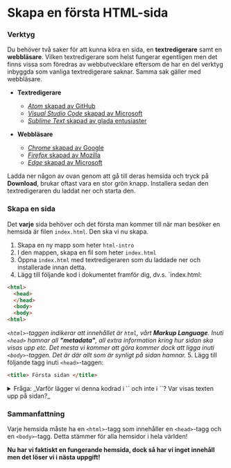 # Skapa en första HTML-sida

### Verktyg

Du behöver två saker för att kunna köra en sida, en **textredigerare** samt en **webbläsare**. Vilken textredigerare som helst fungerar egentligen men det finns vissa som föredras av webbutvecklare eftersom de har en del verktyg inbyggda som vanliga textredigerare saknar. Samma sak gäller med webbläsare.

* **Textredigerare**
  * [_Atom_ skapad av GitHub](https://atom.io/)
  * [_Visual Studio Code_ skapad av Microsoft](https://code.visualstudio.com/)
  * [_Sublime Text_ skapad av glada entusiaster](https://www.sublimetext.com/)

* **Webbläsare**
  * [_Chrome_ skapad av Google](https://www.google.com/chrome/browser/desktop/index.html)
  * [_Firefox_ skapad av Mozilla](https://www.mozilla.org/en-US/)
  * [_Edge_ skapad av Microsoft](https://www.microsoft.com/en-us/windows/microsoft-edge)

Ladda ner någon av ovan genom att gå till deras hemsida och tryck på **Download**, brukar oftast vara en stor grön knapp. Installera sedan den textredigeraren du laddat ner och starta den.

### Skapa en sida

Det __varje__ sida behöver och det första man kommer till när man besöker en hemsida är filen `index.html`. Den ska vi nu skapa.

1. Skapa en ny mapp som heter `html-intro`
2. I den mappen, skapa en fil som heter `index.html`
3. Öppna `index.html` med textredigeraren som du laddade ner och installerade innan detta.
4. Lägg till följande kod i dokumentet framför dig, dv.s. `index.html:

```html
<html>
  <head>
  </head>
  <body>
  <body>
<html>
```

_`<html>`-taggen indikerar att innehållet är `html`, vårt **Markup Language**. Inuti `<head>` hamnar all **"metadata"**, all extra information kring hur sidan ska visas upp etc. Det mesta vi kommer att göra kommer dock att ligga inuti `<body>`-taggen. Det är där allt som är synligt på sidan hamnar._
5. Lägg till följande tagg inuti `<head>`-taggen:

```html
<title> Första sidan </title>
```

<details> 
  <summary>Fråga: _Varför lägger vi denna kodrad i `<head>` och inte i `<body>`? Var visas texten upp på sidan?_ </summary>
   Svar: Texten visas inte upp på själva sidan, inuti dokumentet. Texten visas som en överskrift på den tabb som vi har öppen i webbläsare. Därför ska texten inte ligga i `<body>`.
</details>

### Sammanfattning

Varje hemsida måste ha en `<html>`-tagg som innehåller en `<head>`-tagg och en `<body>`-tagg. Detta stämmer för alla hemsidor i hela världen!

**Nu har vi faktiskt en fungerande hemsida, dock så har vi inget innehåll men det löser vi i nästa uppgift!**